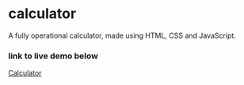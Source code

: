 # calculator
A fully operational calculator, made using HTML, CSS and JavaScript.

### link to live demo below

<p><a href="https://thoss24.github.io/calculator/" target="_blank"> Calculator  </a></p>
